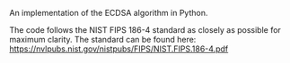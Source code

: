 An implementation of the ECDSA algorithm in Python.

The code follows the NIST FIPS 186-4 standard as closely as possible for maximum clarity. The standard can be found here: https://nvlpubs.nist.gov/nistpubs/FIPS/NIST.FIPS.186-4.pdf
